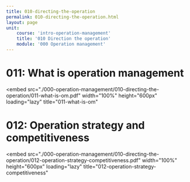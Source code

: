 ```yaml
---
title: 010-directing-the-operation
permalink: 010-directing-the-operation.html
layout: page
unit:
    course: 'intro-operation-management'
    title: '010 Direction the operation'
    module: '000 Operation management'
---
```



# 011: What is operation management

<embed
      src="./000-operation-management/010-directing-the-operation/011-what-is-om.pdf"
      width="100%"
      height="600px"
      loading="lazy"
      title="011-what-is-om"
  ></embed>

  
# 012: Operation strategy and competitiveness

<embed
      src="./000-operation-management/010-directing-the-operation/012-operation-strategy-competitiveness.pdf"
      width="100%"
      height="600px"
      loading="lazy"
      title="012-operation-strategy-competitiveness"
  ></embed>

